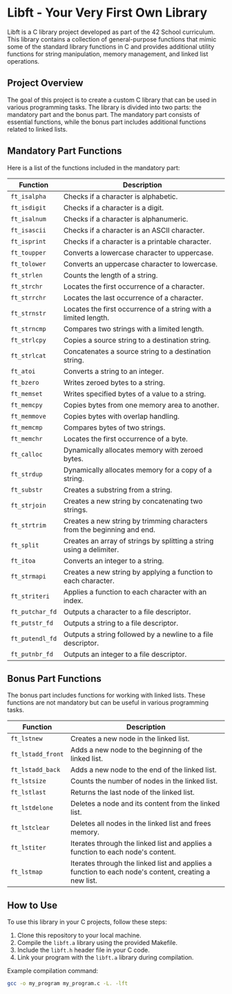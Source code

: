 # Libft - Your Very First Own Library

Libft is a C library project developed as part of the 42 School curriculum. This library contains a collection of general-purpose functions that mimic some of the standard library functions in C and provides additional utility functions for string manipulation, memory management, and linked list operations.

## Project Overview

The goal of this project is to create a custom C library that can be used in various programming tasks. The library is divided into two parts: the mandatory part and the bonus part. The mandatory part consists of essential functions, while the bonus part includes additional functions related to linked lists.

## Mandatory Part Functions

Here is a list of the functions included in the mandatory part:

| Function      | Description                                          |
| ------------- | ---------------------------------------------------- |
| `ft_isalpha`  | Checks if a character is alphabetic.                |
| `ft_isdigit`  | Checks if a character is a digit.                   |
| `ft_isalnum`  | Checks if a character is alphanumeric.              |
| `ft_isascii`  | Checks if a character is an ASCII character.        |
| `ft_isprint`  | Checks if a character is a printable character.     |
| `ft_toupper`  | Converts a lowercase character to uppercase.       |
| `ft_tolower`  | Converts an uppercase character to lowercase.       |
| `ft_strlen`   | Counts the length of a string.                      |
| `ft_strchr`   | Locates the first occurrence of a character.        |
| `ft_strrchr`  | Locates the last occurrence of a character.         |
| `ft_strnstr`  | Locates the first occurrence of a string with a limited length. |
| `ft_strncmp`  | Compares two strings with a limited length.         |
| `ft_strlcpy`  | Copies a source string to a destination string.    |
| `ft_strlcat`  | Concatenates a source string to a destination string.|
| `ft_atoi`     | Converts a string to an integer.                   |
| `ft_bzero`    | Writes zeroed bytes to a string.                   |
| `ft_memset`   | Writes specified bytes of a value to a string.     |
| `ft_memcpy`   | Copies bytes from one memory area to another.      |
| `ft_memmove`  | Copies bytes with overlap handling.                |
| `ft_memcmp`   | Compares bytes of two strings.                     |
| `ft_memchr`   | Locates the first occurrence of a byte.            |
| `ft_calloc`   | Dynamically allocates memory with zeroed bytes.    |
| `ft_strdup`   | Dynamically allocates memory for a copy of a string.|
| `ft_substr`   | Creates a substring from a string.                 |
| `ft_strjoin`  | Creates a new string by concatenating two strings.  |
| `ft_strtrim`  | Creates a new string by trimming characters from the beginning and end. |
| `ft_split`    | Creates an array of strings by splitting a string using a delimiter. |
| `ft_itoa`     | Converts an integer to a string.                  |
| `ft_strmapi`  | Creates a new string by applying a function to each character. |
| `ft_striteri` | Applies a function to each character with an index. |
| `ft_putchar_fd` | Outputs a character to a file descriptor.      |
| `ft_putstr_fd` | Outputs a string to a file descriptor.          |
| `ft_putendl_fd` | Outputs a string followed by a newline to a file descriptor. |
| `ft_putnbr_fd` | Outputs an integer to a file descriptor.        |

## Bonus Part Functions

The bonus part includes functions for working with linked lists. These functions are not mandatory but can be useful in various programming tasks.

| Function      | Description                                          |
| ------------- | ---------------------------------------------------- |
| `ft_lstnew`   | Creates a new node in the linked list.              |
| `ft_lstadd_front` | Adds a new node to the beginning of the linked list. |
| `ft_lstadd_back`  | Adds a new node to the end of the linked list.       |
| `ft_lstsize`  | Counts the number of nodes in the linked list.       |
| `ft_lstlast`  | Returns the last node of the linked list.            |
| `ft_lstdelone` | Deletes a node and its content from the linked list. |
| `ft_lstclear` | Deletes all nodes in the linked list and frees memory. |
| `ft_lstiter`  | Iterates through the linked list and applies a function to each node's content. |
| `ft_lstmap`   | Iterates through the linked list and applies a function to each node's content, creating a new list. |

## How to Use

To use this library in your C projects, follow these steps:

1. Clone this repository to your local machine.
2. Compile the `libft.a` library using the provided Makefile.
3. Include the `libft.h` header file in your C code.
4. Link your program with the `libft.a` library during compilation.

Example compilation command:
```bash
gcc -o my_program my_program.c -L. -lft
